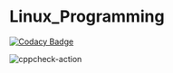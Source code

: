 # Linux_Programming

[![Codacy Badge](https://api.codacy.com/project/badge/Grade/05f8d14c09ba43f8be77937998e8af1b)](https://app.codacy.com/manual/99002678/Linux_Programming?utm_source=github.com&utm_medium=referral&utm_content=99002678/Linux_Programming&utm_campaign=Badge_Grade_Settings)

![cppcheck-action](https://github.com/99002678/Linux_Programming/workflows/cppcheck-action/badge.svg)
